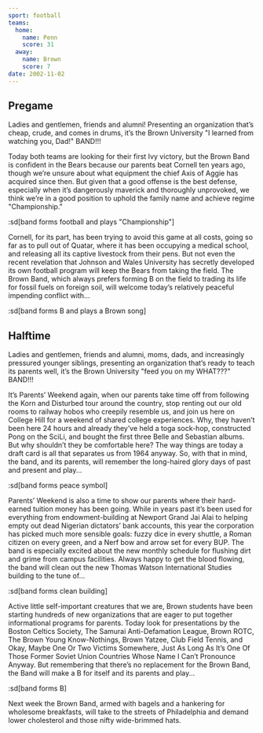 ```yaml
---
sport: football
teams:
  home:
    name: Penn
    score: 31
  away:
    name: Brown
    score: 7
date: 2002-11-02
---
```


## Pregame

Ladies and gentlemen, friends and alumni! Presenting an organization that’s cheap, crude, and comes in drums, it’s the Brown University "I learned from watching you, Dad!" BAND!!!

Today both teams are looking for their first Ivy victory, but the Brown Band is confident in the Bears because our parents beat Cornell ten years ago, though we’re unsure about what equipment the chief Axis of Aggie has acquired since then. But given that a good offense is the best defense, especially when it’s dangerously maverick and thoroughly unprovoked, we think we’re in a good position to uphold the family name and achieve regime "Championship."

:sd[band forms football and plays "Championship"]

Cornell, for its part, has been trying to avoid this game at all costs, going so far as to pull out of Quatar, where it has been occupying a medical school, and releasing all its captive livestock from their pens. But not even the recent revelation that Johnson and Wales University has secretly developed its own football program will keep the Bears from taking the field. The Brown Band, which always prefers forming B on the field to trading its life for fossil fuels on foreign soil, will welcome today’s relatively peaceful impending conflict with...

:sd[band forms B and plays a Brown song]

## Halftime

Ladies and gentlemen, friends and alumni, moms, dads, and increasingly pressured younger siblings, presenting an organization that’s ready to teach its parents well, it’s the Brown University "feed you on my WHAT???" BAND!!!

It’s Parents’ Weekend again, when our parents take time off from following the Korn and Disturbed tour around the country, stop renting out our old rooms to railway hobos who creepily resemble us, and join us here on College Hill for a weekend of shared college experiences. Why, they haven’t been here 24 hours and already they’ve held a toga sock-hop, constructed Pong on the SciLi, and bought the first three Belle and Sebastian albums. But why shouldn’t they be comfortable here? The way things are today a draft card is all that separates us from 1964 anyway. So, with that in mind, the band, and its parents, will remember the long-haired glory days of past and present and play...

:sd[band forms peace symbol]

Parents’ Weekend is also a time to show our parents where their hard-earned tuition money has been going. While in years past it’s been used for everything from endowment-building at Newport Grand Jai Alai to helping empty out dead Nigerian dictators’ bank accounts, this year the corporation has picked much more sensible goals: fuzzy dice in every shuttle, a Roman citizen on every green, and a Nerf bow and arrow set for every BUP. The band is especially excited about the new monthly schedule for flushing dirt and grime from campus facilities. Always happy to get the blood flowing, the band will clean out the new Thomas Watson International Studies building to the tune of...

:sd[band forms clean building]

Active little self-important creatures that we are, Brown students have been starting hundreds of new organizations that are eager to put together informational programs for parents. Today look for presentations by the Boston Celtics Society, The Samurai Anti-Defamation League, Brown ROTC, The Brown Young Know-Nothings, Brown Yatzee, Club Field Tennis, and Okay, Maybe One Or Two Victims Somewhere, Just As Long As It’s One Of Those Former Soviet Union Countries Whose Name I Can’t Pronounce Anyway. But remembering that there’s no replacement for the Brown Band, the Band will make a B for itself and its parents and play...

:sd[band forms B]

Next week the Brown Band, armed with bagels and a hankering for wholesome breakfasts, will take to the streets of Philadelphia and demand lower cholesterol and those nifty wide-brimmed hats.
